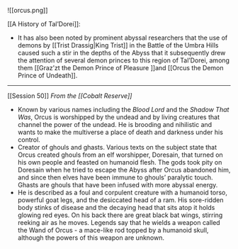 ![[orcus.png]]

[[A History of Tal’Dorei]]:
- It has also been noted by prominent abyssal researchers that the use of demons by [[Trist Drassig|King Trist]] in the Battle of the Umbra Hills caused such a stir in the depths of the Abyss that it subsequently drew the attention of several demon princes to this region of Tal’Dorei, among them [[Graz’zt the Demon Prince of Pleasure ]]and [[Orcus the Demon Prince of Undeath]].

---
[[Session 50]]
*From the [[Cobalt Reserve]]*

- Known by various names including the *Blood Lord* and the *Shadow That Was*, Orcus is worshipped by the undead and by living creatures that channel the power of the undead. He is brooding and nihilistic and wants to make the multiverse a place of death and darkness under his control. 
- Creator of ghouls and ghasts. Various texts on the subject state that Orcus created ghouls from an elf worshipper, Doresain, that turned on his own people and feasted on humanoid flesh. The gods took pity on Doresain when he tried to escape the Abyss after Orcus abandoned him, and since then elves have been immune to ghouls’ paralytic touch. Ghasts are ghouls that have been infused with more abyssal energy.
- He is described as a foul and corpulent creature with a humanoid torso, powerful goat legs, and the desiccated head of a ram. His sore-ridden body stinks of disease and the decaying head that sits atop it holds glowing red eyes. On his back there are great black bat wings, stirring reeking air as he moves. Legends say that he wields a weapon called the Wand of Orcus - a mace-like rod topped by a humanoid skull, although the powers of this weapon are unknown.
